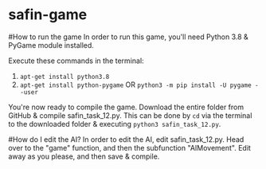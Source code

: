 # safin-game

#How to run the game
In order to run this game, you'll need Python 3.8 & PyGame module installed.

Execute these commands in the terminal:
1. `apt-get install python3.8`
2. `apt-get install python-pygame` OR `python3 -m pip install -U pygame --user`

You're now ready to compile the game. Download the entire folder from GitHub & compile safin_task_12.py. This can be done by `cd` via the terminal to the downloaded folder & executing `python3 safin_task_12.py`.

#How do I edit the AI?
In order to edit the AI, edit safin_task_12.py. Head over to the "game" function, and then the subfunction "AIMovement". Edit away as you please, and then save & compile.
